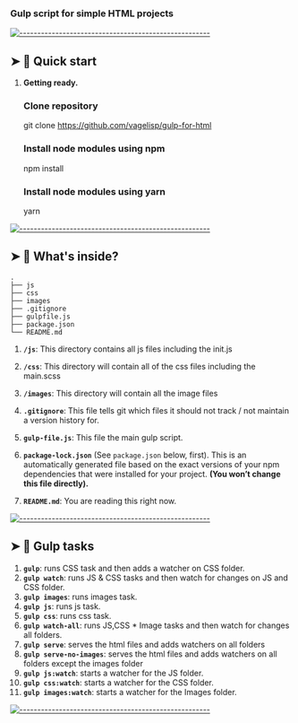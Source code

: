  ### Gulp script for simple HTML projects
[![-----------------------------------------------------](https://raw.githubusercontent.com/andreasbm/readme/master/assets/lines/colored.png)](#-quick-start)

## ➤ 🚀 Quick start

1.  **Getting ready.**

    ### Clone repository
    git clone https://github.com/vagelisp/gulp-for-html

    ### Install node modules using npm
    npm install

    ### Install node modules using yarn
    yarn


[![-----------------------------------------------------](https://raw.githubusercontent.com/andreasbm/readme/master/assets/lines/colored.png)](#-whats-inside)

## ➤ 🧐 What's inside?

    .
    ├── js
	├── css
	├── images
    ├── .gitignore
    ├── gulpfile.js
    ├── package.json
    └── README.md

1.  **`/js`**: This directory contains all js files including the init.js

2.  **`/css`**: This directory will contain all of the css files including the main.scss

3.  **`/images`**: This directory will contain all the image files

4.  **`.gitignore`**: This file tells git which files it should not track / not maintain a version history for.

5.  **`gulp-file.js`**: This file the main gulp script.

6. **`package-lock.json`** (See `package.json` below, first). This is an automatically generated file based on the exact versions of your npm dependencies that were installed for your project. **(You won’t change this file directly).**

7. **`README.md`**: You are reading this right now.

[![-----------------------------------------------------](https://raw.githubusercontent.com/andreasbm/readme/master/assets/lines/colored.png)](#-deploy)


## ➤ 🧐 Gulp tasks

1. **`gulp`**: runs CSS task and then adds a watcher on CSS folder.
2. **`gulp watch`**: runs JS & CSS tasks and then watch for changes on JS and CSS folder.
3. **`gulp images`**: runs images task.
4. **`gulp js`**: runs js task.
5. **`gulp css`**: runs css task.
6. **`gulp watch-all`**: runs JS,CSS * Image tasks and then watch for changes all folders.
7. **`gulp serve`**: serves the html files and adds watchers on all folders
8. **`gulp serve-no-images`**: serves the html files and adds watchers on all folders except the images folder
9. **`gulp js:watch`**: starts a watcher for the JS folder.
10. **`gulp css:watch`**: starts a watcher for the CSS folder.
11. **`gulp images:watch`**: starts a watcher for the Images folder.

[![-----------------------------------------------------](https://raw.githubusercontent.com/andreasbm/readme/master/assets/lines/colored.png)](#-deploy)
